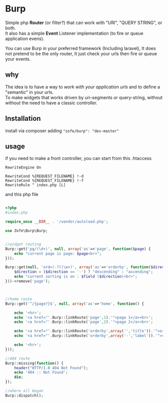 Burp
============

Simple php __Router__ (or filter?) that can work with "URI", "QUERY STRING", or both.  
It also has a simple __Event__ Listener implementation (to fire or queue application evens).

You can use Burp in your preferred framework (Including laravel), It does not pretend to be the only router, It just check your urls then fire or queue your events.


## why

The idea is to have a way to _work with your application urls_ and to define a "semantic" in your urls.<br />
To make widgets that works driven by  uri-segments or query-string, without without the need to have a classic controller.

## Installation

install via composer adding ```"zofe/burp": "dev-master"```



## usage



if you need to make a front controller, you can start from this .htaccess

    RewriteEngine On

    RewriteCond %{REQUEST_FILENAME} !-d
    RewriteCond %{REQUEST_FILENAME} !-f
    RewriteRule ^ index.php [L]
    
and this php file
```php

<?php
#index.php

require_once __DIR__ . '/vendor/autoload.php';

use Zofe\Burp\Burp;


//widget routing
Burp::get('pg/(\d+)', null, array('as'=>'page', function($page) {
    echo "current page is page: $page<br>";
}));

Burp::get(null, 'ord=(-?)(\w+)', array('as'=>'orderby', function($direction, $field) {
    $direction = ($direction == '-') ? "descending" : "ascending";
    echo "current sorting is on : $field ($direction)<br>";
}))->remove('page');



//home route
Burp::get('^/{page?}$', null, array('as'=>'home', function() {

    echo '<hr>';
    echo '<a href="'.Burp::linkRoute('page',1).'">page 1</a><br>';
    echo '<a href="'.Burp::linkRoute('page',2).'">page 2</a><br>';

    echo '<a href="'.Burp::linkRoute('orderby',array('','title')).'">order by title asc</a><br>';
    echo '<a href="'.Burp::linkRoute('orderby',array('-','label')).'">order by label desc</a><br>';

    echo '<hr>';
}));

//404 route
Burp::missing(function() {
    header("HTTP/1.0 404 Not Found");
    echo '404 :: Not Found';
    die;
});

//where all began
Burp::dispatch();
```

